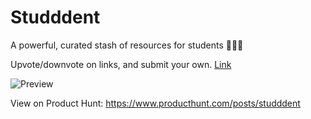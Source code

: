 # Studddent

A powerful, curated stash of resources for students 🎒🙇‍♂️ 

Upvote/downvote on links, and submit your own. [Link](https://studddent.com/)

![Preview](https://raw.githubusercontent.com/calumptrck/Studddent/master/preview.png)


View on Product Hunt: https://www.producthunt.com/posts/studddent
